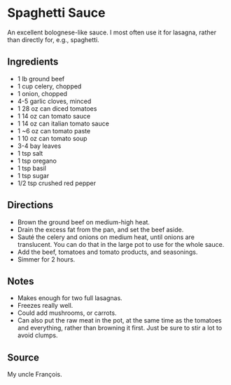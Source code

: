 # Spaghetti Sauce

An excellent bolognese-like sauce.
I most often use it for lasagna, rather than directly for, e.g.,
spaghetti.

## Ingredients

* 1 lb ground beef
* 1 cup celery, chopped
* 1 onion, chopped
* 4-5 garlic cloves, minced
* 1 28 oz can diced tomatoes
* 1 14 oz can tomato sauce
* 1 14 oz can italian tomato sauce
* 1 ~6 oz can tomato paste
* 1 10 oz can tomato soup
* 3-4 bay leaves
* 1 tsp salt
* 1 tsp oregano
* 1 tsp basil
* 1 tsp sugar
* 1/2 tsp crushed red pepper

## Directions

* Brown the ground beef on medium-high heat.
* Drain the excess fat from the pan, and set the beef aside.
* Sauté the celery and onions on medium heat, until onions are
  translucent. You can do that in the large pot to use for the whole
  sauce.
* Add the beef, tomatoes and tomato products, and seasonings.
* Simmer for 2 hours.

## Notes

* Makes enough for two full lasagnas.
* Freezes really well.
* Could add mushrooms, or carrots.
* Can also put the raw meat in the pot, at the same time as the tomatoes
  and everything, rather than browning it first. Just be sure to stir a
  lot to avoid clumps.

## Source

My uncle François.
